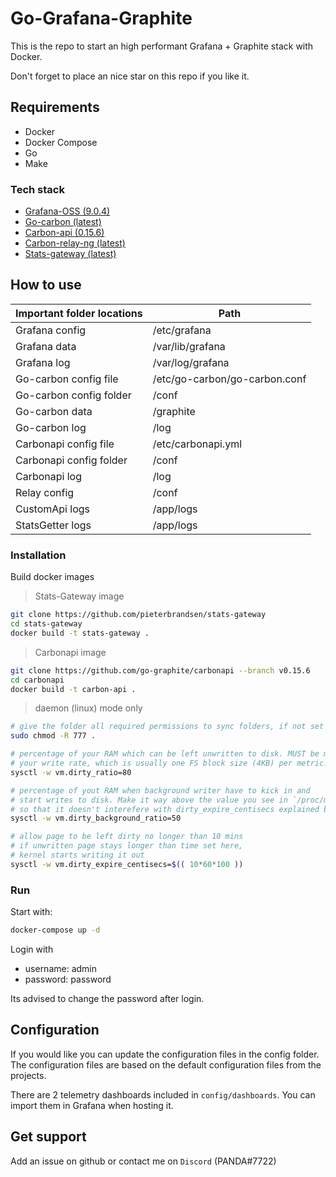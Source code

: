 # Go-Grafana-Graphite

This is the repo to start an high performant Grafana + Graphite stack with Docker.

Don't forget to place an nice star on this repo if you like it.

## Requirements

- Docker
- Docker Compose
- Go
- Make

### Tech stack

- [Grafana-OSS (9.0.4)](https://grafana.com/grafana/download/9.0.4?platform=docker)
- [Go-carbon (latest)](https://github.com/go-graphite/go-carbon)
- [Carbon-api (0.15.6)](https://github.com/go-graphite/carbonapi/releases/tag/v0.15.6)
- [Carbon-relay-ng (latest)](https://github.com/grafana/carbon-relay-ng)
- [Stats-gateway (latest)](https://github.com/ScreepsPlus/stats-gateway)

## How to use

| Important folder locations | Path |
| --- | ----------- |
| Grafana config  | /etc/grafana |
| Grafana data | /var/lib/grafana |
| Grafana log | /var/log/grafana |
| Go-carbon config file | /etc/go-carbon/go-carbon.conf |
| Go-carbon config folder | /conf |
| Go-carbon data | /graphite |
| Go-carbon log | /log |
| Carbonapi config file | /etc/carbonapi.yml |
| Carbonapi config folder | /conf |
| Carbonapi log | /log |
| Relay config | /conf |
| CustomApi logs | /app/logs |
| StatsGetter logs | /app/logs |

### Installation

Build docker images

> Stats-Gateway image

```bash
git clone https://github.com/pieterbrandsen/stats-gateway
cd stats-gateway
docker build -t stats-gateway .
```

> Carbonapi image

```bash
git clone https://github.com/go-graphite/carbonapi --branch v0.15.6
cd carbonapi
docker build -t carbon-api .
```

> daemon (linux) mode only

```bash
# give the folder all required permissions to sync folders, if not set it will give permission denied.
sudo chmod -R 777 .

# percentage of your RAM which can be left unwritten to disk. MUST be much more than
# your write rate, which is usually one FS block size (4KB) per metric.
sysctl -w vm.dirty_ratio=80

# percentage of yout RAM when background writer have to kick in and
# start writes to disk. Make it way above the value you see in `/proc/meminfo|grep Dirty`
# so that it doesn't interefere with dirty_expire_centisecs explained below
sysctl -w vm.dirty_background_ratio=50

# allow page to be left dirty no longer than 10 mins
# if unwritten page stays longer than time set here,
# kernel starts writing it out
sysctl -w vm.dirty_expire_centisecs=$(( 10*60*100 ))
```

### Run

Start with:

```bash
docker-compose up -d
```

Login with

- username: admin
- password: password

Its advised to change the password after login.

## Configuration

If you would like you can update the configuration files in the config folder. The configuration files are based on the default configuration files from the projects.

There are 2 telemetry dashboards included in `config/dashboards`. You can import them in Grafana when hosting it.

## Get support

Add an issue on github or contact me on `Discord` (PANDA#7722)
